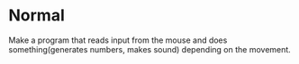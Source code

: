 
# Normal 
Make a program that reads input from the mouse and does something(generates numbers, makes sound) depending on the movement.
